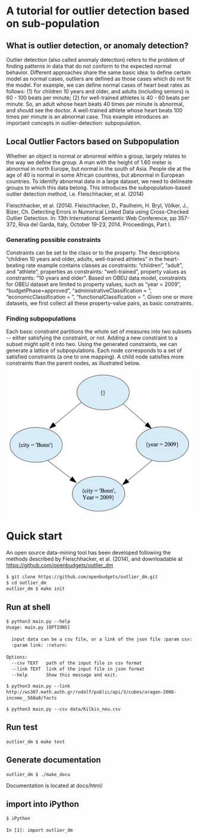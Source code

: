 # A tutorial for outlier detection based on sub-population

## What is outlier detection, or anomaly detection?

Outlier detection (also called anomaly detection) refers to the problem of finding patterns in data that do not conform to the expected normal behavior.
Different approaches share the same basic idea: to define certain model as normal cases, outliers are defined as those cases which do not fit the model.
For example, we can define normal cases of heart beat rates as follows: (1) for children 10 years and older,
and adults (including seniors) is 60 - 100 beats per minute; (2) for well-trained athletes is 40 - 60 beats per minute.
So, an adult whose heart beats 40 times per minute is abnormal, and should see the doctor. A well-trained athlete
whose heart beats 100 times per minute is an abnormal case. This example introduces an important concepts in
outlier-detection: subpopulation.

## Local Outlier Factors based on Subpopulation
Whether an object is normal or abnormal within a group, largely relates to the way we define the group.
A man with the height of 1.60 meter is abnormal in north Europe, but normal in the south of Asia.
People die at the age of  40 is normal in some African countries, but abnormal in European countries.
To identify abnormal data in a large dataset, we need to delineate groups to which this data belong.
This introduces the subpopulation-based outlier detection method, i.e. Fleischhacker, et al. (2014)

Fleischhacker, et al. (2014). Fleischhacker, D., Paulheim, H. Bryl, Völker, J., Bizer, Ch.
Detecting Errors in Numerical Linked Data using Cross-Checked Outlier Detection.
In: 13th International Semantic Web Conference, pp 357-372, Riva del Garda, Italy, October 19-23, 2014. Proceedings, Part I.

### Generating possible constraints
Constraints can be set to the class or to the property. The descriptions “children 10 years and older, adults, well-trained athletes”
in the heart-beating rate example contains classes as constraints: “children”, “adult”, and “athlete”, properties as
constraints: “well-trained”, property values as constraints: “10 years and older”. Based on OBEU data model,
constraints for OBEU dataset are limited to property values, such as “year = 2009”, “budgetPhase=approved”,
“administrativeClassification = <value>”,  “economicClassification = <value>”,  “functionalClassification = <value>”.
Given one or more datasets, we first collect all these property-value pairs, as basic constraints.

### Finding subpopulations
Each basic constraint partitions the whole set of measures into two subsets -- either satisfying the constraint, or not.
Adding a new constraint to a subset might split it into two. Using the generated constraints, we can generate a lattice of
subpopulations. Each node corresponds to a set of satisfied constraints (a one to one mapping). A child node satisfies more
constraints than the parent nodes, as illustrated below.

<p align="center">
  <img src="docs/pic/subpop.png" width="500"/>
</p>


# Quick start

An open source data-mining tool has been developed following the methods described by Fleischhacker, et al. (2014),
and downloadable at https://github.com/openbudgets/outlier_dm

```
$ git clone https://github.com/openbudgets/outlier_dm.git
$ cd outlier_dm
outlier_dm $ make init
```

## Run at shell
```
$ python3 main.py --help
Usage: main.py [OPTIONS]

  input data can be a csv file, or a link of the json file :param csv:
  :param link: :return:

Options:
  --csv TEXT   path of the input file in csv format
  --link TEXT  link of the input file in json format
  --help       Show this message and exit.
```

```
$ python3 main.py --link http://ws307.math.auth.gr/rudolf/public/api/3/cubes/aragon-2008-income__568a8/facts
```

```
$ python3 main.py --csv data/Kilkis_neu.csv
```

## Run test
```
outlier_dm $ make test
```

## Generate documentation
```
outlier_dm $ ./make_docu
```
Documentation is located at docs/html/

## import into iPython

```
$ iPython

In [1]: import outlier_dm
```
